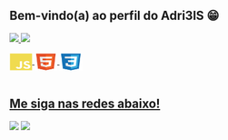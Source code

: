 ## Bem-vindo(a) ao perfil do Adri3lS 😁

 <div>
   <a href="https://github.com/Adri3lS">
   <img height="180em" src="https://github-readme-stats.vercel.app/api?username=Adri3lS&show_icons=true&theme=tokyonight&include_all_commits=true&count_private=true"/>
   <img height="180em" src="https://github-readme-stats.vercel.app/api/top-langs/?username=Adri3lS&layout=compact&langs_count=6&theme=tokyonight"/>
</div>
    
<div style="display: inline_block"><br>
  <img align="center" alt="Js" height="30" width="40" src="https://raw.githubusercontent.com/devicons/devicon/master/icons/javascript/javascript-plain.svg">
  <img align="center" alt="HTML" height="30" width="40" src="https://raw.githubusercontent.com/devicons/devicon/master/icons/html5/html5-original.svg">
  <img align="center" alt="CSS" height="30" width="40" src="https://raw.githubusercontent.com/devicons/devicon/master/icons/css3/css3-original.svg">
</div>
 
<br>
 
## Me siga nas redes abaixo!
 
<div> 
  <a href="https://www.instagram.com/adri3l_s" target="_blank"><img src="https://img.shields.io/badge/-Instagram-%23E4405F?style=for-the-badge&logo=instagram&logoColor=white" target="_blank"></a>
  <a href = "mailto:adrielreis180@gmail.com"><img src="https://img.shields.io/badge/-Gmail-%23333?style=for-the-badge&logo=gmail&logoColor=white" target="_blank"></a>
 
